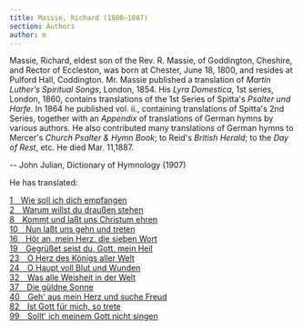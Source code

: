 ```yaml
---
title: Massie, Richard (1800–1887)
section: Authors
author: m
---
```


Massie, Richard, eldest son of the Rev. R. Massie, of Goddington, Cheshire, and Rector of Eccleston, was born at Chester, June 18, 1800, and resides at Pulford Hall, Coddington. Mr. Massie published a translation of *Martin Luther’s Spiritual Songs*, London, 1854. His *Lyra Domestica*, 1st series, London, 1860, contains translations of the 1st Series of Spitta's *Psalter und Harfe*. In 1864 he published vol. ii., containing translations of Spitta's 2nd Series, together with an *Appendix* of translations of German hymns by various authors. He also contributed many translations of German hymns to Mercer's *Church Psalter & Hymn Book*; to Reid's *British Herald*; to the *Day of Rest*, etc. He died Mar. 11,1887.

-- John Julian, Dictionary of Hymnology (1907)

He has translated:

[1 Wie soll ich dich empfangen](/hymns/001)  
[2&emsp;Warum willst du draußen stehen](/hymns/002)  
[8&emsp;Kommt und laßt uns Christum ehren](/hymns/008)  
[10&emsp;Nun laßt uns gehn und treten](/hymns/010)  
[16&emsp;Hör an, mein Herz, die sieben Wort](/hymns/016)  
[19&emsp;Gegrüßet seist du, Gott, mein Heil](/hymns/019)  
[23&emsp;O Herz des Königs aller Welt](/hymns/023)  
[24&emsp;O Haupt voll Blut und Wunden](/hymns/024)  
[32&emsp;Was alle Weisheit in der Welt](/hymns/032)  
[37&emsp;Die güldne Sonne](/hymns/037)  
[40&emsp;Geh' aus mein Herz und suche Freud](/hymns/040)  
[82&emsp;Ist Gott für mich, so trete](/hymns/082)  
[99 Sollt' ich meinem Gott nicht singen](/hymns/099)  
